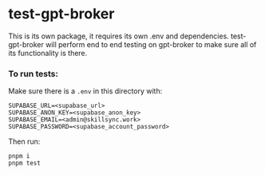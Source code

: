 # test-gpt-broker

This is its own package, it requires its own .env and dependencies. 
test-gpt-broker will perform end to end testing on gpt-broker to make 
sure all of its functionality is there.

### To run tests:

Make sure there is a `.env` in this directory with:

~~~
SUPABASE_URL=<supabase_url>
SUPABASE_ANON_KEY=<supabase_anon_key>
SUPABASE_EMAIL=<admin@skillsync.work>
SUPABASE_PASSWORD=<supabase_account_password>
~~~

Then run:  
~~~
pnpm i
pnpm test
~~~
